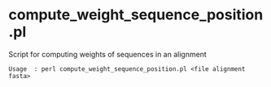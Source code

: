 
compute_weight_sequence_position.pl
===================================
Script for computing weights of sequences in an alignment  

`Usage  : perl compute_weight_sequence_position.pl <file alignment fasta>`



